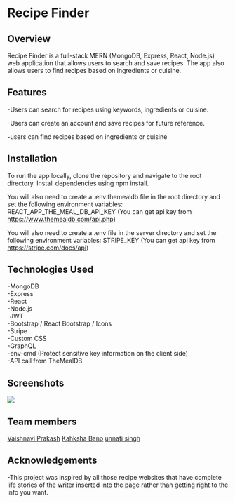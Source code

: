 # Recipe Finder



## Overview

Recipe Finder is a full-stack MERN (MongoDB, Express, React, Node.js) web application that allows users to search and save recipes. The app also allows users to find recipes based on ingredients or cuisine.

## Features

-Users can search for recipes using keywords, ingredients or cuisine.

-Users can create an account and save recipes for future reference.

-users can find recipes based on ingredients or cuisine

## Installation

To run the app locally, clone the repository and navigate to the root directory. Install dependencies using npm install.

You will also need to create a .env.themealdb file in the root directory and set the following environment variables: REACT_APP_THE_MEAL_DB_API_KEY (You can get api key from https://www.themealdb.com/api.php)

You will also need to create a .env file in the server directory and set the following environment variables: STRIPE_KEY (You can get api key from https://stripe.com/docs/api)

## Technologies Used

-MongoDB <br />
-Express <br />
-React <br />
-Node.js <br />
-JWT <br />
-Bootstrap / React Bootstrap / Icons <br />
-Stripe <br />
-Custom CSS <br />
-GraphQL <br />
-env-cmd (Protect sensitive key information on the client side) <br />
-API call from TheMealDB <br />

## Screenshots

![](./client/src/assets/Picture1.png)


## Team members

[Vaishnavi Prakash](https://github.com/vaishnaviprakash12)
[Kahksha Bano](https://github.com/kahksha04)
[unnati singh](https://github.com/unnatiash27)
## Acknowledgements

-This project was inspired by all those recipe websites that have complete life stories of the writer inserted into the page rather than getting right to the info you want.
